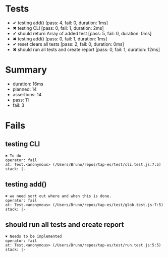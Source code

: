# Tests

- ✔ testing add() [pass: 4, fail: 0, duration: 1ms]
- ✖ testing CLI [pass: 0, fail: 1, duration: 2ms]
- ✔ should return Array of added test [pass: 5, fail: 0, duration: 0ms]
- ✖ testing add() [pass: 0, fail: 1, duration: 1ms]
- ✔ reset clears all tests [pass: 2, fail: 0, duration: 0ms]
- ✖ should run all tests and create report [pass: 0, fail: 1, duration: 12ms]

# Summary

- duration: 16ms
- planned: 14
- assertions: 14
- pass: 11
- fail: 3

# Fails

## testing CLI

    ✖ To do
    operator: fail
    at: Test.<anonymous> (/Users/Bruno/repos/tap-es/test/cli.test.js:7:5)
    stack: |-

## testing add()

    ✖ we need sort out where and when this is done.
    operator: fail
    at: Test.<anonymous> (/Users/Bruno/repos/tap-es/test/glob.test.js:7:5)
    stack: |-

## should run all tests and create report

    ✖ Needs to be implemented
    operator: fail
    at: Test.<anonymous> (/Users/Bruno/repos/tap-es/test/run.test.js:5:5)
    stack: |-

